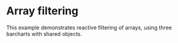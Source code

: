# Array filtering

This example demonstrates reactive filtering of arrays, using three barcharts with shared objects. 


